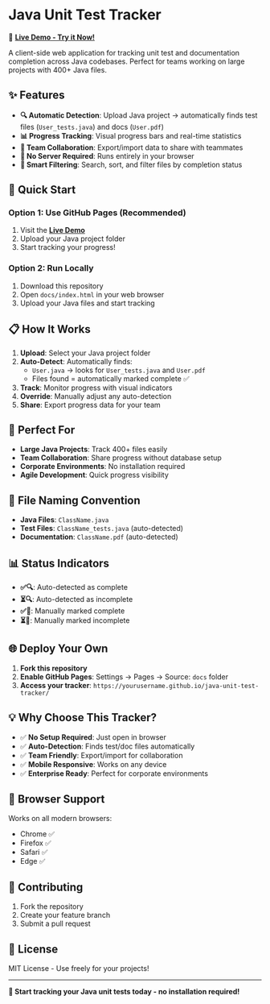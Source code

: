 # Java Unit Test Tracker

🚀 **[Live Demo - Try it Now!](https://yourusername.github.io/java-unit-test-tracker/)**

A client-side web application for tracking unit test and documentation completion across Java codebases. Perfect for teams working on large projects with 400+ Java files.

## ✨ Features

- **🔍 Automatic Detection**: Upload Java project → automatically finds test files (`User_tests.java`) and docs (`User.pdf`)
- **📊 Progress Tracking**: Visual progress bars and real-time statistics
- **👥 Team Collaboration**: Export/import data to share with teammates
- **💾 No Server Required**: Runs entirely in your browser
- **🎯 Smart Filtering**: Search, sort, and filter files by completion status

## 🚀 Quick Start

### Option 1: Use GitHub Pages (Recommended)
1. Visit the **[Live Demo](https://yourusername.github.io/java-unit-test-tracker/)**
2. Upload your Java project folder
3. Start tracking your progress!

### Option 2: Run Locally
1. Download this repository
2. Open `docs/index.html` in your web browser
3. Upload your Java files and start tracking

## 📋 How It Works

1. **Upload**: Select your Java project folder
2. **Auto-Detect**: Automatically finds:
   - `User.java` → looks for `User_tests.java` and `User.pdf`
   - Files found = automatically marked complete ✅
3. **Track**: Monitor progress with visual indicators
4. **Override**: Manually adjust any auto-detection
5. **Share**: Export progress data for your team

## 🎯 Perfect For

- **Large Java Projects**: Track 400+ files easily
- **Team Collaboration**: Share progress without database setup
- **Corporate Environments**: No installation required
- **Agile Development**: Quick progress visibility

## 🔧 File Naming Convention

- **Java Files**: `ClassName.java`
- **Test Files**: `ClassName_tests.java` (auto-detected)
- **Documentation**: `ClassName.pdf` (auto-detected)

## 📊 Status Indicators

- **✅🔍**: Auto-detected as complete
- **⏳🔍**: Auto-detected as incomplete  
- **✅👤**: Manually marked complete
- **⏳👤**: Manually marked incomplete

## 🌐 Deploy Your Own

1. **Fork this repository**
2. **Enable GitHub Pages**: Settings → Pages → Source: `docs` folder
3. **Access your tracker**: `https://yourusername.github.io/java-unit-test-tracker/`

## 💡 Why Choose This Tracker?

- ✅ **No Setup Required**: Just open in browser
- ✅ **Auto-Detection**: Finds test/doc files automatically
- ✅ **Team Friendly**: Export/import for collaboration
- ✅ **Mobile Responsive**: Works on any device
- ✅ **Enterprise Ready**: Perfect for corporate environments

## 📱 Browser Support

Works on all modern browsers:
- Chrome ✅
- Firefox ✅  
- Safari ✅
- Edge ✅

## 🤝 Contributing

1. Fork the repository
2. Create your feature branch
3. Submit a pull request

## 📄 License

MIT License - Use freely for your projects!

---

**🎉 Start tracking your Java unit tests today - no installation required!**
